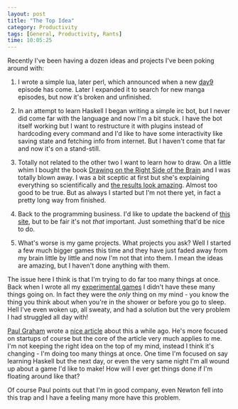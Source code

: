 ```yaml
---
layout: post
title: "The Top Idea"
category: Productivity
tags: [General, Productivity, Rants]
time: 10:05:25
---
```

Recently I've been having a dozen ideas and projects I've been poking around with:

1. I wrote a simple lua, later perl, which announced when a new [day9](http://day9tv.blip.tv/) episode has come. Later I expanded it to search for new manga episodes, but now it's broken and unfinished.

2. In an attempt to learn Haskell I began writing a simple irc bot, but I never did come far with the language and now I'm a bit stuck. I have the bot itself working but I want to restructure it with plugins instead of hardcoding every command and I'd like to have some interactivity like saving state and fetching info from internet. But I haven't come that far and now it's on a stand-still.

3. Totally not related to the other two I want to learn how to draw. On a little whim I bought the book [Drawing on the Right Side of the Brain](http://www.drawright.com/) and I was totally blown away. I was a bit sceptic at first but she's explaining everything so scientifically and [the results look amazing](http://drawright.com/gallery.htm). Almost too good to be true. But as always I started but I'm not there yet, in fact a pretty long way from finished.

4. Back to the programming business. I'd like to update the backend of [this site](https://github.com/treeman/Made-of-Tree-site), but to be fair it's not *that* important. Just something that'd be nice to do.

5. What's worse is my game projects. What projects you ask? Well I started a few much bigger games this time and they have just faded away from my brain little by little and now I'm not that into them. I mean the ideas are amazing, but I haven't done anything with them.

The issue here I think is that I'm trying to do far too many things at once. Back when I wrote all my [experimental games](/blog/2010/03/30/the_experimental_games) I didn't have these many things going on. In fact they were the *only* thing on my mind - you know the thing you think about when you're in the shower or before you go to sleep. Hell I've even woken up, all sweaty, and had a solution but the very problem I had struggled all day with!

[Paul Graham](http://paulgraham.com/) wrote a [nice article](http://www.paulgraham.com/top.html) about this a while ago. He's more focused on startups of course but the core of the article very much applies to me. I'm not keeping the right idea on the top of my mind, instead I think it's changing - I'm doing too many things at once. One time I'm focused on say learning Haskell but the next day, or even the very same night I'm all wound up about a game I'd like to make! How will I ever get things done if I'm floating around like that?

Of course Paul points out that I'm in good company, even Newton fell into this trap and I have a feeling many more have this problem.

